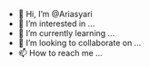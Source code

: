 - 👋 Hi, I’m @Ariasyari
- 👀 I’m interested in ...
- 🌱 I’m currently learning ...
- 💞️ I’m looking to collaborate on ...
- 📫 How to reach me ...

<!---
Ariasyari/Ariasyari is a ✨ special ✨ repository because its `README.md` (this file) appears on your GitHub profile.
You can click the Preview link to take a look at your changes.
--->
